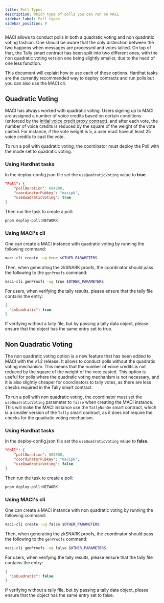 ```yaml
---
title: Poll Types
description: Which type of polls you can run on MACI
sidebar_label: Poll types
sidebar_position: 9
---
```


MACI allows to conduct polls in both a quadratic voting and non quadratic voting fashion. One should be aware that the only distinction between the two happens when messages are processed and votes tallied. On top of that, the Tally smart contract has been split into two different ones, with the non quadratic voting version one being slightly smaller, due to the need of one less function.

This document will explain how to use each of these options. Hardhat tasks are the currently recommended way to deploy contracts and run polls but you can also use the MACI cli.

## Quadratic Voting

MACI has always worked with quadratic voting. Users signing up to MACI are assigned a number of voice credits based on certain conditions (enforced by the [initial voice credit proxy contract](https://github.com/privacy-scaling-explorations/maci/blob/dev/contracts/contracts/initialVoiceCreditProxy/InitialVoiceCreditProxy.sol)), and after each vote, the number of voice credits is reduced by the square of the weight of the vote casted. For instance, if the vote weight is 5, a user must have at least 25 voice credits to cast the vote.

To run a poll with quadratic voting, the coordinator must deploy the Poll with the mode set to quadratic voting.

### Using Hardhat tasks

In the deploy-config.json file set the `useQuadraticVoting` value to **true**.

```json
"Poll": {
    "pollDuration": 604800,
    "coordinatorPubkey": "macipk",
    "useQuadraticVoting": true
}
```

Then run the task to create a poll:

```bash
pnpm deploy-poll:NETWORK
```

### Using MACI's cli

One can create a MACI instance with quadratic voting by running the following command:

```bash
maci-cli create -uq true $OTHER_PARAMETERS
```

Then, when generating the zkSNARK proofs, the coordinator should pass the following to the `genProofs` command:

```bash
maci-cli genProofs -uq true $OTHER_PARAMETERS
```

For users, when verifying the tally results, please ensure that the tally file contains the entry:

```json
{
  "isQuadratic": true
}
```

If verifying without a tally file, but by passing a tally data object, please ensure that the object has the same entry set to true.

## Non Quadratic Voting

The non quadratic voting option is a new feature that has been added to MACI with the v1.2 release. It allows to conduct polls without the quadratic voting mechanism. This means that the number of voice credits is not reduced by the square of the weight of the vote casted. This option is useful for polls where the quadratic voting mechanism is not necessary, and it is also slightly cheaper for coordinators to tally votes, as there are less checks required in the Tally smart contract.

To run a poll with non quadratic voting, the coordinator must set the `useQuadraticVoting` parameter to `false` when creating the MACI instance. This will make the MACI instance use the `TallyNonQv` smart contract, which is a smaller version of the `Tally` smart contract, as it does not require the checks for the quadratic voting mechanism.

### Using Hardhat tasks

In the deploy-config.json file set the `useQuadraticVoting` value to **false**.

```json
"Poll": {
    "pollDuration": 604800,
    "coordinatorPubkey": "macipk",
    "useQuadraticVoting": false
}
```

Then run the task to create a poll:

```bash
pnpm deploy-poll:NETWORK
```

### Using MACI's cli

One can create a MACI instance with non quadratic voting by running the following command:

```bash
maci-cli create -uq false $OTHER_PARAMETERS
```

Then, when generating the zkSNARK proofs, the coordinator should pass the following to the `genProofs` command:

```bash
maci-cli genProofs -uq false $OTHER_PARAMETERS
```

For users, when verifying the tally results, please ensure that the tally file contains the entry:

```json
{
  "isQuadratic": false
}
```

If verifying without a tally file, but by passing a tally data object, please ensure that the object has the same entry set to false.
